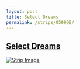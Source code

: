 ```yaml
---
layout: post
title: Select Dreams
permalink: /strips/050909/
---
```


## [Select Dreams](/strips/050909/)

<a href='../images/ph050909.gif'><img src='../images/ph050909.gif' alt='Strip Image' /></a>


<!-- include copyright-strip.html -->